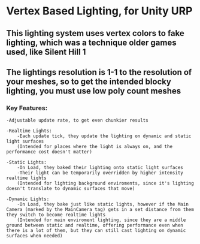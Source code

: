# Vertex Based Lighting, for Unity URP

## This lighting system uses vertex colors to fake lighting, which was a technique older games used, like Silent Hill 1
## The lightings resolution is 1-1 to the resolution of your meshes, so to get the intended blocky lighting, you must use low poly count meshes

### Key Features:
```
-Adjustable update rate, to get even chunkier results

-Realtime Lights:
    -Each update tick, they update the lighting on dynamic and static light surfaces
    (Intended for places where the light is always on, and the performance cost doesn't matter)

-Static Lights:
    -On Load, they baked their lighting onto static light surfaces
    -Their light can be temporarily overridden by higher intensity realtime lights
    (Intended for lighting background enviroments, since it's lighting doesn't translate to dynamic surfaces that move)

-Dynamic Lights:
    -On Load, they bake just like static lights, however if the Main Camera (marked by the MainCamera tag) gets in a set distance from them they switch to become realtime lights 
    (Intended for main enviroment lighting, since they are a middle ground between static and realtime, offering performance even when there is a lot of them, but they can still cast lighting on dynamic surfaces when needed)
```